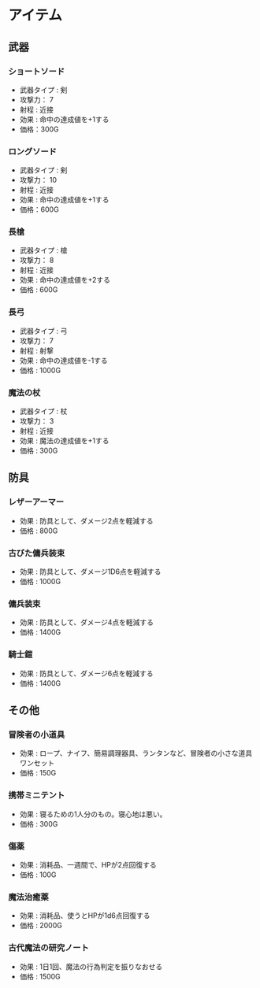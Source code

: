 # アイテム

## 武器

### ショートソード
- 武器タイプ : 剣
- 攻撃力： 7
- 射程 : 近接
- 効果 : 命中の達成値を+1する
- 価格：300G

### ロングソード
- 武器タイプ : 剣
- 攻撃力： 10
- 射程 : 近接
- 効果 : 命中の達成値を+1する
- 価格：600G

### 長槍
- 武器タイプ : 槍
- 攻撃力： 8
- 射程 : 近接
- 効果 : 命中の達成値を+2する
- 価格 : 600G

### 長弓
- 武器タイプ : 弓
- 攻撃力： 7
- 射程 : 射撃
- 効果 : 命中の達成値を-1する
- 価格 : 1000G

### 魔法の杖
- 武器タイプ : 杖
- 攻撃力： 3
- 射程 : 近接
- 効果 : 魔法の達成値を+1する
- 価格 : 300G

## 防具

### レザーアーマー
- 効果 : 防具として、ダメージ2点を軽減する
- 価格 : 800G

### 古びた傭兵装束
- 効果 : 防具として、ダメージ1D6点を軽減する
- 価格 : 1000G

### 傭兵装束
- 効果 : 防具として、ダメージ4点を軽減する
- 価格 : 1400G

### 騎士鎧
- 効果 : 防具として、ダメージ6点を軽減する
- 価格 : 1400G

## その他

### 冒険者の小道具
- 効果 : ロープ、ナイフ、簡易調理器具、ランタンなど、冒険者の小さな道具ワンセット
- 価格 : 150G

### 携帯ミニテント
- 効果 : 寝るための1人分のもの。寝心地は悪い。
- 価格 : 300G

### 傷薬
- 効果 : 消耗品、一週間で、HPが2点回復する
- 価格 : 100G

### 魔法治癒薬
- 効果 : 消耗品、使うとHPが1d6点回復する
- 価格 : 2000G

### 古代魔法の研究ノート
- 効果 : 1日1回、魔法の行為判定を振りなおせる
- 価格 : 1500G
